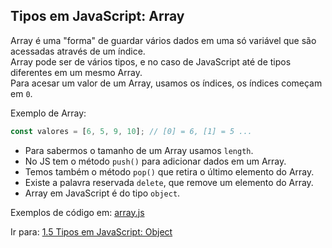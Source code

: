 ## Tipos em JavaScript: Array
Array é uma "forma" de guardar vários dados em uma só variável que são acessadas através de um índice.  
Array pode ser de vários tipos, e no caso de JavaScript até de tipos diferentes em um mesmo Array.  
Para acesar um valor de um Array, usamos os índices, os índices começam em `0`.

Exemplo de Array:
```js
const valores = [6, 5, 9, 10]; // [0] = 6, [1] = 5 ...
```

- Para sabermos o tamanho de um Array usamos `length`.
- No JS tem o método `push()` para adicionar dados em um Array.
- Temos também o método `pop()` que retira o último elemento do Array.
- Existe a palavra reservada `delete`, que remove um elemento do Array.
- Array em JavaScript é do tipo `object`.

Exemplos de código em: [array.js](Exemplos/arrays.js)

Ir para: [1.5 Tipos em JavaScript: Object](05-Object.md)